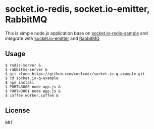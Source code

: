 # socket.io-redis, socket.io-emitter, RabbitMQ

This is simple node.js application base on [socket.io-redis-sample](https://github.com/stoshiya/socket.io-redis-sample.git) and integrate with [socket.io-emitter](https://github.com/Automattic/socket.io-emitter) and [RabbitMQ](http://www.rabbitmq.com/)

## Usage

```
$ redis-server &
$ rabbitmq-server &
$ git clone https://github.com/coolcodr/socket.io-q-example.git
$ cd socket.io-q-example
$ npm install
$ PORT=3000 node app.js &
$ PORT=3001 node app.js &
$ coffee worker.coffee &
```

## License

MIT
